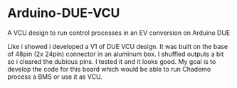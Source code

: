 # Arduino-DUE-VCU
A VCU design to run control processes in an EV conversion on Arduino DUE 

Like i showed i developed a V1 of DUE VCU design. It was built on the base of 48pin (2x 24pin) connector in an aluminum box. I shuffled outputs a bit so i cleared the dubious pins. I tested it and it looks good. My goal is to develop the code for this board which would be able to run Chademo process a BMS or use it as VCU.
